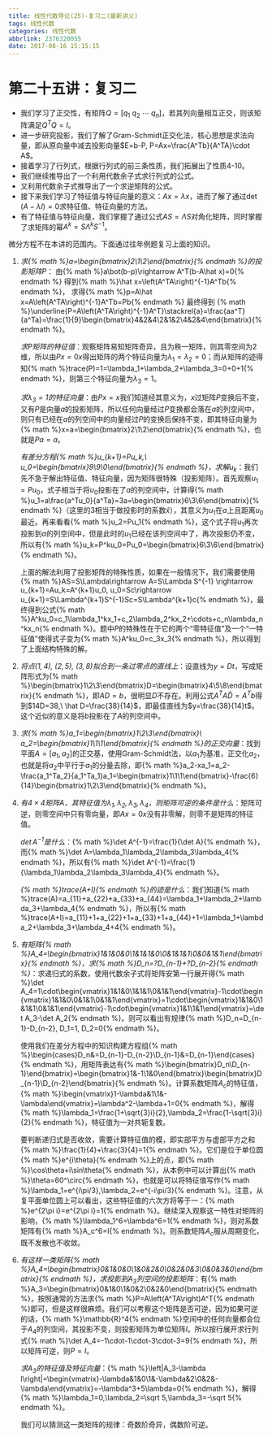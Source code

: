 ```yaml
---
title: 线性代数导论(25)-复习二(最新讲义)
tags: 线性代数
categories: 线性代数
abbrlink: 2376320055
date: 2017-08-16 15:15:15
---
```


<!-- toc -->
<!-- more -->
# 第二十五讲：复习二

* 我们学习了正交性，有矩阵$Q=\Bigg[q_1\ q_2\ \cdots\ q_n\Bigg]$，若其列向量相互正交，则该矩阵满足$Q^TQ=I$。
* 进一步研究投影，我们了解了Gram-Schmidt正交化法，核心思想是求法向量，即从原向量中减去投影向量$E=b-P, P=Ax=\frac{A^Tb}{A^TA}\cdot A$。
* 接着学习了行列式，根据行列式的前三条性质，我们拓展出了性质4-10。
* 我们继续推导出了一个利用代数余子式求行列式的公式。
* 又利用代数余子式推导出了一个求逆矩阵的公式。
* 接下来我们学习了特征值与特征向量的意义：$Ax=\lambda x$，进而了解了通过$\det(A-\lambda I)=0$求特征值、特征向量的方法。
* 有了特征值与特征向量，我们掌握了通过公式$AS=\Lambda S$对角化矩阵，同时掌握了求矩阵的幂$A^k=S\Lambda^kS^{-1}$。

微分方程不在本讲的范围内。下面通过往年例题复习上面的知识。

1. *求{% math %}a=\begin{bmatrix}2\\1\\2\end{bmatrix}{% endmath %}的投影矩阵$P$*：
    由{% math %}a\bot(b-p)\rightarrow A^T(b-A\hat x)=0{% endmath %}
    得到{% math %}\hat x=\left(A^TA\right)^{-1}A^Tb{% endmath %}，
    求得{% math %}p=A\hat x=A\left(A^TA\right)^{-1}A^Tb=Pb{% endmath %}
    最终得到
    {% math %}\underline{P=A\left(A^TA\right)^{-1}A^T}\stackrel{a}=\frac{aa^T}{a^Ta}=\frac{1}{9}\begin{bmatrix}4&2&4\\2&1&2\\4&2&4\end{bmatrix}{% endmath %}。
    
    *求$P$矩阵的特征值*：观察矩阵易知矩阵奇异，且为秩一矩阵，则其零空间为$2$维，所以由$Px=0x$得出矩阵的两个特征向量为$\lambda_1=\lambda_2=0$；而从矩阵的迹得知{% math %}trace(P)=1=\lambda_1+\lambda_2+\lambda_3=0+0+1{% endmath %}，则第三个特征向量为$\lambda_3=1$。
    
    *求$\lambda_3=1$的特征向量*：由$Px=x$我们知道经其意义为，$x$过矩阵$P$变换后不变，又有$P$是向量$a$的投影矩阵，所以任何向量经过$P$变换都会落在$a$的列空间中，则只有已经在$a$的列空间中的向量经过$P$的变换后保持不变，即其特征向量为{% math %}x=a=\begin{bmatrix}2\\1\\2\end{bmatrix}{% endmath %}，也就是$Pa=a$。
    
    *有差分方程{% math %}u_{k+1}=Pu_k,\ u_0=\begin{bmatrix}9\\9\\0\end{bmatrix}{% endmath %}，求解$u_k$*：我们先不急于解出特征值、特征向量，因为矩阵很特殊（投影矩阵）。首先观察$u_1=Pu_0$，式子相当于将$u_0$投影在了$a$的列空间中，计算得{% math %}u_1=a\frac{a^Tu_0}{a^Ta}=3a=\begin{bmatrix}6\\3\\6\end{bmatrix}{% endmath %}（这里的$3$相当于做投影时的系数$\hat x$），其意义为$u_1$在$a$上且距离$u_0$最近。再来看看{% math %}u_2=Pu_1{% endmath %}，这个式子将$u_1$再次投影到$a$的列空间中，但是此时的$u_1$已经在该列空间中了，再次投影仍不变，所以有{% math %}u_k=P^ku_0=Pu_0=\begin{bmatrix}6\\3\\6\end{bmatrix}{% endmath %}。
    
    上面的解法利用了投影矩阵的特殊性质，如果在一般情况下，我们需要使用{% math %}AS=S\Lambda\rightarrow A=S\Lambda S^{-1} \rightarrow u_{k+1}=Au_k=A^{k+1}u_0, u_0=Sc\rightarrow u_{k+1}=S\Lambda^{k+1}S^{-1}Sc=S\Lambda^{k+1}c{% endmath %}，最终得到公式{% math %}A^ku_0=c_1\lambda_1^kx_1+c_2\lambda_2^kx_2+\cdots+c_n\lambda_n^kx_n{% endmath %}。题中$P$的特殊性在于它的两个“零特征值”及一个“一特征值”使得式子变为{% math %}A^ku_0=c_3x_3{% endmath %}，所以得到了上面结构特殊的解。
    
2. *将点$(1,4),\ (2,5),\ (3,8)$拟合到一条过零点的直线上*：设直线为$y=Dt$，写成矩阵形式为{% math %}\begin{bmatrix}1\\2\\3\end{bmatrix}D=\begin{bmatrix}4\\5\\8\end{bmatrix}{% endmath %}，即$AD=b$，很明显$D$不存在。利用公式$A^TA\hat D=A^Tb$得到$14D=38,\ \hat D=\frac{38}{14}$，即最佳直线为$y=\frac{38}{14}t$。这个近似的意义是将$b$投影在了$A$的列空间中。

3. *求{% math %}a_1=\begin{bmatrix}1\\2\\3\end{bmatrix}\ a_2=\begin{bmatrix}1\\1\\1\end{bmatrix}{% endmath %}的正交向量*：找到平面$A=\Bigg[a_1,a_2\Bigg]$的正交基，使用Gram-Schmidt法，以$a_1$为基准，正交化$a_2$，也就是将$a_2$中平行于$a_1$的分量去除，即{% math %}a_2-xa_1=a_2-\frac{a_1^Ta_2}{a_1^Ta_1}a_1=\begin{bmatrix}1\\1\\1\end{bmatrix}-\frac{6}{14}\begin{bmatrix}1\\2\\3\end{bmatrix}{% endmath %}。

4. *有$4\times 4$矩阵$A$，其特征值为$\lambda_1,\lambda_2,\lambda_3,\lambda_4$，则矩阵可逆的条件是什么*：矩阵可逆，则零空间中只有零向量，即$Ax=0x$没有非零解，则零不是矩阵的特征值。

    *$\det A^{-1}$是什么*：{% math %}\det A^{-1}=\frac{1}{\det A}{% endmath %}，而{% math %}\det A=\lambda_1\lambda_2\lambda_3\lambda_4{% endmath %}，所以有{% math %}\det A^{-1}=\frac{1}{\lambda_1\lambda_2\lambda_3\lambda_4}{% endmath %}。
    
    *{% math %}trace(A+I){% endmath %}的迹是什么*：我们知道{% math %}trace(A)=a_{11}+a_{22}+a_{33}+a_{44}=\lambda_1+\lambda_2+\lambda_3+\lambda_4{% endmath %}，所以有{% math %}trace(A+I)=a_{11}+1+a_{22}+1+a_{33}+1+a_{44}+1=\lambda_1+\lambda_2+\lambda_3+\lambda_4+4{% endmath %}。
    
5. *有矩阵{% math %}A_4=\begin{bmatrix}1&1&0&0\\1&1&1&0\\0&1&1&1\\0&0&1&1\end{bmatrix}{% endmath %}，求{% math %}D_n=?D_{n-1}+?D_{n-2}{% endmath %}*：求递归式的系数，使用代数余子式将矩阵安第一行展开得{% math %}\det A_4=1\cdot\begin{vmatrix}1&1&0\\1&1&1\\0&1&1\end{vmatrix}-1\cdot\begin{vmatrix}1&1&0\\0&1&1\\0&1&1\end{vmatrix}=1\cdot\begin{vmatrix}1&1&0\\1&1&1\\0&1&1\end{vmatrix}-1\cdot\begin{vmatrix}1&1\\1&1\end{vmatrix}=\det A_3-\det A_2{% endmath %}。则可以看出有规律{% math %}D_n=D_{n-1}-D_{n-2}, D_1=1, D_2=0{% endmath %}。

    使用我们在差分方程中的知识构建方程组{% math %}\begin{cases}D_n&=D_{n-1}-D_{n-2}\\D_{n-1}&=D_{n-1}\end{cases}{% endmath %}，用矩阵表达有{% math %}\begin{bmatrix}D_n\\D_{n-1}\end{bmatrix}=\begin{bmatrix}1&-1\\1&0\end{bmatrix}\begin{bmatrix}D_{n-1}\\D_{n-2}\end{bmatrix}{% endmath %}。计算系数矩阵$A_c$的特征值，{% math %}\begin{vmatrix}1-\lambda&1\\1&-\lambda\end{vmatrix}=\lambda^2-\lambda+1=0{% endmath %}，解得{% math %}\lambda_1=\frac{1+\sqrt{3}i}{2},\lambda_2=\frac{1-\sqrt{3}i}{2}{% endmath %}，特征值为一对共轭复数。
    
    要判断递归式是否收敛，需要计算特征值的模，即实部平方与虚部平方之和{% math %}\frac{1}{4}+\frac{3}{4}=1{% endmath %}。它们是位于单位圆{% math %}e^{i\theta}{% endmath %}上的点，即{% math %}\cos\theta+i\sin\theta{% endmath %}，从本例中可以计算出{% math %}\theta=60^\circ{% endmath %}，也就是可以将特征值写作{% math %}\lambda_1=e^{i\pi/3},\lambda_2=e^{-i\pi/3}{% endmath %}。注意，从复平面单位圆上可以看出，这些特征值的六次方将等于一：{% math %}e^{2\pi i}=e^{2\pi i}=1{% endmath %}。继续深入观察这一特性对矩阵的影响，{% math %}\lambda_1^6=\lambda^6=1{% endmath %}，则对系数矩阵有{% math %}A_c^6=I{% endmath %}。则系数矩阵$A_c$服从周期变化，既不发散也不收敛。 

6. *有这样一类矩阵{% math %}A_4=\begin{bmatrix}0&1&0&0\\1&0&2&0\\0&2&0&3\\0&0&3&0\end{bmatrix}{% endmath %}，求投影到$A_3$列空间的投影矩阵*：有{% math %}A_3=\begin{bmatrix}0&1&0\\1&0&2\\0&2&0\end{bmatrix}{% endmath %}，按照通常的方法求{% math %}P=A\left(A^TA\right)A^T{% endmath %}即可，但是这样很麻烦。我们可以考察这个矩阵是否可逆，因为如果可逆的话，{% math %}\mathbb{R}^4{% endmath %}空间中的任何向量都会位于$A_4$的列空间，其投影不变，则投影矩阵为单位矩阵$I$。所以按行展开求行列式{% math %}\det A_4=-1\cdot-1\cdot-3\cdot-3=9{% endmath %}，所以矩阵可逆，则$P=I$。

    *求$A_3$的特征值及特征向量*：{% math %}\left|A_3-\lambda I\right|=\begin{vmatrix}-\lambda&1&0\\1&-\lambda&2\\0&2&-\lambda\end{vmatrix}=-\lambda^3+5\lambda=0{% endmath %}，解得{% math %}\lambda_1=0,\lambda_2=\sqrt 5,\lambda_3=-\sqrt 5{% endmath %}。
    
    我们可以猜测这一类矩阵的规律：奇数阶奇异，偶数阶可逆。

